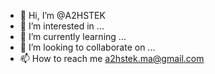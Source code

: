 - 👋 Hi, I’m @A2HSTEK
- 👀 I’m interested in ...
- 🌱 I’m currently learning ...
- 💞️ I’m looking to collaborate on ...
- 📫 How to reach me a2hstek.ma@gmail.com

<!---
A2HSTEK/A2HSTEK is a ✨ special ✨ repository because its `README.md` (this file) appears on your GitHub profile.
You can click the Preview link to take a look at your changes.
--->

